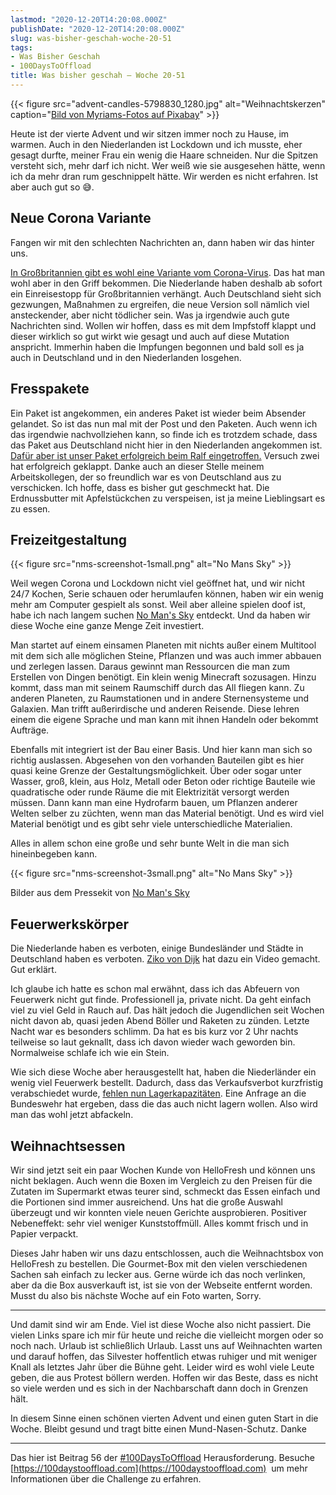 ```yaml
---
lastmod: "2020-12-20T14:20:08.000Z"
publishDate: "2020-12-20T14:20:08.000Z"
slug: was-bisher-geschah-woche-20-51
tags:
- Was Bisher Geschah
- 100DaysToOffload
title: Was bisher geschah – Woche 20-51
---
```


{{< figure src="advent-candles-5798830_1280.jpg"  alt="Weihnachtskerzen" caption="[Bild von Myriams-Fotos auf Pixabay](https://pixabay.com/de/photos/advent-kerzen-kerzen-weihnachten-5798830/)" >}}

Heute ist der vierte Advent und wir sitzen immer noch zu Hause, im warmen. Auch in den Niederlanden ist Lockdown und ich musste, eher gesagt durfte, meiner Frau ein wenig die Haare schneiden. Nur die Spitzen versteht sich, mehr darf ich nicht. Wer weiß wie sie ausgesehen hätte, wenn ich da mehr dran rum geschnippelt hätte. Wir werden es nicht erfahren. Ist aber auch gut so 😅.

## Neue Corona Variante

Fangen wir mit den schlechten Nachrichten an, dann haben wir das hinter uns. 

[In Großbritannien gibt es wohl eine Variante vom Corona-Virus](https://www.tagesschau.de/ausland/grossbritannien-corona-mutation-101.html). Das hat man wohl aber in den Griff bekommen. Die Niederlande haben deshalb ab sofort ein Einreisestopp für Großbritannien verhängt. Auch Deutschland sieht sich gezwungen, Maßnahmen zu ergreifen, die neue Version soll nämlich viel ansteckender, aber nicht tödlicher sein. Was ja irgendwie auch gute Nachrichten sind. Wollen wir hoffen, dass es mit dem Impfstoff klappt und dieser wirklich so gut wirkt wie gesagt und auch auf diese Mutation anspricht. Immerhin haben die Impfungen begonnen und bald soll es ja auch in Deutschland und in den Niederlanden losgehen.

## Fresspakete

Ein Paket ist angekommen, ein anderes Paket ist wieder beim Absender gelandet. So ist das nun mal mit der Post und den Paketen. Auch wenn ich das irgendwie nachvollziehen kann, so finde ich es trotzdem schade, dass das Paket aus Deutschland nicht hier in den Niederlanden angekommen ist. [Dafür aber ist unser Paket erfolgreich beim Ralf eingetroffen.](https://monstropolis.wordpress.com/2020/12/16/snack-pack-aus-den-niederlanden/) Versuch zwei hat erfolgreich geklappt. Danke auch an dieser Stelle meinem Arbeitskollegen, der so freundlich war es von Deutschland aus zu verschicken. Ich hoffe, dass es bisher gut geschmeckt hat. Die Erdnussbutter mit Apfelstückchen zu verspeisen, ist ja meine Lieblingsart es zu essen. 

## Freizeitgestaltung

{{< figure src="nms-screenshot-1small.png" alt="No Mans Sky" >}}

Weil wegen Corona und Lockdown nicht viel geöffnet hat, und wir nicht 24/7 Kochen, Serie schauen oder herumlaufen können, haben wir ein wenig mehr am Computer gespielt als sonst. Weil aber alleine spielen doof ist, habe ich nach langem suchen [No Man's Sky](https://www.nomanssky.com/) entdeckt. Und da haben wir diese Woche eine ganze Menge Zeit investiert. 

Man startet auf einem einsamen Planeten mit nichts außer einem Multitool mit dem sich alle möglichen Steine, Pflanzen und was auch immer abbauen und zerlegen lassen. Daraus gewinnt man Ressourcen die man zum Erstellen von Dingen benötigt. Ein klein wenig Minecraft sozusagen. Hinzu kommt, dass man mit seinem Raumschiff durch das All fliegen kann. Zu anderen Planeten, zu Raumstationen und in andere Sternensysteme und Galaxien. Man trifft außerirdische und anderen Reisende. Diese lehren einem die eigene Sprache und man kann mit ihnen Handeln oder bekommt Aufträge. 

Ebenfalls mit integriert ist der Bau einer Basis. Und hier kann man sich so richtig auslassen. Abgesehen von den vorhanden Bauteilen gibt es hier quasi keine Grenze der Gestaltungsmöglichkeit. Über oder sogar unter Wasser, groß, klein, aus Holz, Metall oder Beton oder richtige Bauteile wie quadratische oder runde Räume die mit Elektrizität versorgt werden müssen. Dann kann man eine Hydrofarm bauen, um Pflanzen anderer Welten selber zu züchten, wenn man das Material benötigt. Und es wird viel Material benötigt und es gibt sehr viele unterschiedliche Materialien. 

Alles in allem schon eine große und sehr bunte Welt in die man sich hineinbegeben kann. 

{{< figure src="nms-screenshot-3small.png" alt="No Mans Sky" >}}

Bilder aus dem Pressekit von [No Man's Sky](https://www.nomanssky.com/press/#images)

## Feuerwerkskörper

Die Niederlande haben es verboten, einige Bundesländer und Städte in Deutschland haben es verboten. [Ziko von Dijk](https://www.youtube.com/watch?v=ZSPtcyntk4U) hat dazu ein Video gemacht. Gut erklärt. 

Ich glaube ich hatte es schon mal erwähnt, dass ich das Abfeuern von Feuerwerk nicht gut finde. Professionell ja, private nicht. Da geht einfach viel zu viel Geld in Rauch auf. Das hält jedoch die Jugendlichen seit Wochen nicht davon ab, quasi jeden Abend Böller und Raketen zu zünden. Letzte Nacht war es besonders schlimm. Da hat es bis kurz vor 2 Uhr nachts teilweise so laut geknallt, dass ich davon wieder wach geworden bin. Normalweise schlafe ich wie ein Stein. 

Wie sich diese Woche aber herausgestellt hat, haben die Niederländer ein wenig viel Feuerwerk bestellt. Dadurch, dass das Verkaufsverbot kurzfristig verabschiedet wurde, [fehlen nun Lagerkapazitäten](https://www.tagesschau.de/ausland/niederlande-silvester-feuerwerk-boeller-101.html). Eine Anfrage an die Bundeswehr hat ergeben, dass die das auch nicht lagern wollen. Also wird man das wohl jetzt abfackeln. 

## Weihnachtsessen

Wir sind jetzt seit ein paar Wochen Kunde von HelloFresh und können uns nicht beklagen. Auch wenn die Boxen im Vergleich zu den Preisen für die Zutaten im Supermarkt etwas teurer sind, schmeckt das Essen einfach und die Portionen sind immer ausreichend. Uns hat die große Auswahl überzeugt und wir konnten viele neuen Gerichte ausprobieren. Positiver Nebeneffekt: sehr viel weniger Kunststoffmüll. Alles kommt frisch und in Papier verpackt. 

Dieses Jahr haben wir uns dazu entschlossen, auch die Weihnachtsbox von HelloFresh zu bestellen. Die Gourmet-Box mit den vielen verschiedenen Sachen sah einfach zu lecker aus. Gerne würde ich das noch verlinken, aber da die Box ausverkauft ist, ist sie von der Webseite entfernt worden. Musst du also bis nächste Woche auf ein Foto warten, Sorry.

---

Und damit sind wir am Ende. Viel ist diese Woche also nicht passiert. Die vielen Links spare ich mir für heute und reiche die vielleicht morgen oder so noch nach. Urlaub ist schließlich Urlaub. Lasst uns auf Weihnachten warten und darauf hoffen, das Silvester hoffentlich etwas ruhiger und mit weniger Knall als letztes Jahr über die Bühne geht. Leider wird es wohl viele Leute geben, die aus Protest böllern werden. Hoffen wir das Beste, dass es nicht so viele werden und es sich in der Nachbarschaft dann doch in Grenzen hält. 

In diesem Sinne einen schönen vierten Advent und einen guten Start in die Woche. Bleibt gesund und tragt bitte einen Mund-Nasen-Schutz. Danke 

---

Das hier ist Beitrag 56 der [#100DaysToOffload](/tag/100daystooffload/) Herausforderung. Besuche [https://100daystooffload.com](https://100daystooffload.com)  um mehr Informationen über die Challenge zu erfahren.
